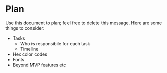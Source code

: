 # Plan

Use this document to plan; feel free to delete this message. Here are some things to consider:
* Tasks
  * Who is responsibile for each task
  * Timeline
* Hex color codes
* Fonts
* Beyond MVP features
etc


<!--

EXAMPLE

### Timeline
* 3/9 Start container 1 (header)
* 3/10 Add container 2 (info) bootstrap grid skeleton
* 3/11 Add container 3 (gallery) and media queries
* 3/12 Add footer & testimonials
* 3/13 Change colors and add Bootstrap icons
* 3/14 Make gallery a carousel
* 3/15 Finish adding info
* 3/16 Finish adding icons

### Tasks
* Hex color codes - Daniel
* Typography - Daniel
* Beyond MVP features - Austin & Daniel
* Layout - Austin
* Header & Footer - Austin
* Navbar - Austin
* Carousel - Austin & Daniel
* Bootstrap Grid - Daniel

Bootstrap components used: nav, list group, button, carousel
-->
